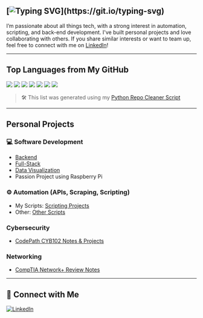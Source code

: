 <!-- ## 👋 About Me  -->
## [![Typing SVG](https://readme-typing-svg.herokuapp.com?font=Fira+Code&size=25&pause=1000&color=000000&vCenter=true&multiline=true&width=435&lines=About+Me+.+.+.)](https://git.io/typing-svg)
I’m passionate about all things tech, with a strong interest in automation, scripting, and back-end development. I've built personal projects and love collaborating with others. If you share similar interests or want to team up, feel free to connect with me on [LinkedIn](https://linkedin.com/in/krystalkelly25)!

---

## Top Languages from My GitHub
<p>
  <img src="https://img.shields.io/badge/Go-00ADD8?style=for-the-badge&logo=go&logoColor=white" />
  <img src="https://img.shields.io/badge/JavaScript-F7DF1E?style=for-the-badge&logo=javascript&logoColor=black" />
  <img src="https://img.shields.io/badge/Python-3776AB?style=for-the-badge&logo=python&logoColor=white" />
  <img src="https://img.shields.io/badge/Java-007396?style=for-the-badge&logo=java&logoColor=white" />
  <img src="https://img.shields.io/badge/HTML5-E34F26?style=for-the-badge&logo=html5&logoColor=white" />
  <img src="https://img.shields.io/badge/CSS3-1572B6?style=for-the-badge&logo=css3&logoColor=white" />
  <img src="https://img.shields.io/badge/Shell-89e051?style=for-the-badge&logo=gnu-bash&logoColor=black" />
</p>

> 🛠 This list was generated using my [Python Repo Cleaner Script](https://github.com/Kelllyy1/Scripting/tree/main/pythonScripts)

---

##  Personal Projects

### 💻 Software Development
- [Backend](https://github.com/Kelllyy1/fall-2024-internship-course)
- [Full-Stack](https://github.com/Kelllyy1/database-systems-fullstack-project)
- [Data Visualization](https://github.com/Kelllyy1/SD2_G38/tree/main/cloud/visualizations)
- Passion Project using Raspberry Pi
<!-- - [Passion Project using Raspberry Pi](https://github.com/Kelllyy1/passion) -->

### ⚙ Automation (APIs, Scraping, Scripting)
- My Scripts: [Scripting Projects](https://github.com/Kelllyy1/Scripting)
- Other: [Other Scripts](https://github.com/Kelllyy1/Stock-Analysis)

###  Cybersecurity
- [CodePath CYB102 Notes & Projects](https://github.com/Kelllyy1/Stock-Analysis)

###  Networking
- [CompTIA Network+ Review Notes](https://github.com/Kelllyy1/compTIA-net-notes)

---

## 🤝 Connect with Me

[![LinkedIn](https://img.shields.io/badge/LinkedIn-Connect-blue?logo=linkedin&style=for-the-badge)](https://linkedin.com/in/krystalkelly25)
